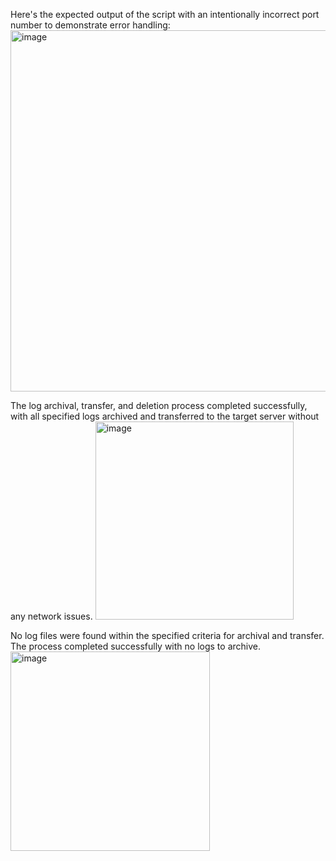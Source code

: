 Here's the expected output of the script with an intentionally incorrect port number to demonstrate error handling:
<img width="578" alt="image" src="https://github.com/thrinathadevops/devops/assets/167942687/b61bee01-fc89-4357-b6c9-d2f085a89534">

The log archival, transfer, and deletion process completed successfully, with all specified logs archived and transferred to the target server without any network issues.
<img width="317" alt="image" src="https://github.com/thrinathadevops/devops/assets/167942687/610da92c-1cf2-41ee-951b-4aae86faa10e">

No log files were found within the specified criteria for archival and transfer. The process completed successfully with no logs to archive.
<img width="319" alt="image" src="https://github.com/thrinathadevops/devops/assets/167942687/ddc9f55d-767d-476d-8070-3a56a7de6911">
